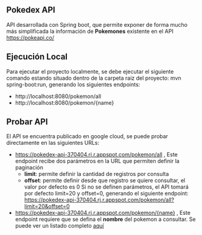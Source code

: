 ## Pokedex API

API desarrollada con Spring boot, que permite exponer de forma mucho más simplificada la información de <b>Pokemones</b> existente en el API <a href="https://pokeapi.co/">https://pokeapi.co/</a> 

## Ejecución Local
Para ejecutar el proyecto localmente, se debe ejecutar el siguiente comando estando situado dentro de la carpeta raiz del proyecto: mvn spring-boot:run, generando los siguientes endpoints:
* http://localhost:8080/pokemon/all
* http://localhost:8080/pokemon/{name}


## Probar API

El API se encuentra publicado en google cloud, se puede probar directamente en las siguientes URLs:

* <a href="https://pokedex-api-370404.rj.r.appspot.com/pokemon/all">https://pokedex-api-370404.rj.r.appspot.com/pokemon/all</a>
     , Este endpoint recibe dos parámetros en la URL que permiten definir la paginación 
     * <b>limit</b>: permite definir la cantidad de registros por consulta
     * <b>offset</b>: permite definir desde que registro se quiere consultar, el valor por defecto es 0
     Si no se definen parámetros, el API tomará por defecto limit=20 y offset=0, generando el siguiente endpoint: https://pokedex-api-370404.rj.r.appspot.com/pokemon/all?limit=20&offset=0
* <a href="https://pokedex-api-370404.rj.r.appspot.com/pokemon/{name}">https://pokedex-api-370404.rj.r.appspot.com/pokemon/{name}</a>
     , Este endpoint requiere que se defina el <b>nombre</b> del pokemon a consultar. Se puede ver un listado completo <a href="https://www.wikidex.net/wiki/Lista_de_Pok%C3%A9mon">aquí</a>

